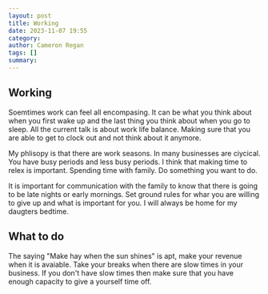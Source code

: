 ```yaml
---
layout: post
title: Working
date: 2023-11-07 19:55
category: 
author: Cameron Regan
tags: []
summary: 
---
```


## Working

Soemtimes work can feel all encompasing.  It can be what you think about when you first wake up and the last thing you think about when you go to sleep.  All the current talk is about work life balance.   Making sure that you are able to get to clock out and not think about it anymore.  

My phlisopy is that there are work seasons.  In many businesses are ciycical.  You have busy periods and less busy periods.  I think that making time to relex is important.  Spending time with family. Do something you want to do.  

It is important for communication with the family to know that there is going to be late nights or early mornings.  Set ground rules for whar you are willing to give up and what is important for you.  I will always be home for my daugters bedtime.  

## What to do

The saying "Make hay when the sun shines" is apt, make your revenue when it is avaiable.  Take your breaks when there are slow times in your business.  If you don't have slow times then make sure that you have enough capacity to give a yourself time off.



